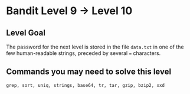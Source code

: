 # Bandit Level 9 → Level 10

## Level Goal

The password for the next level is stored in the file `data.txt` in one of the few human-readable strings, preceded by several `=` characters.

## Commands you may need to solve this level

`grep, sort, uniq, strings, base64, tr, tar, gzip, bzip2, xxd`
